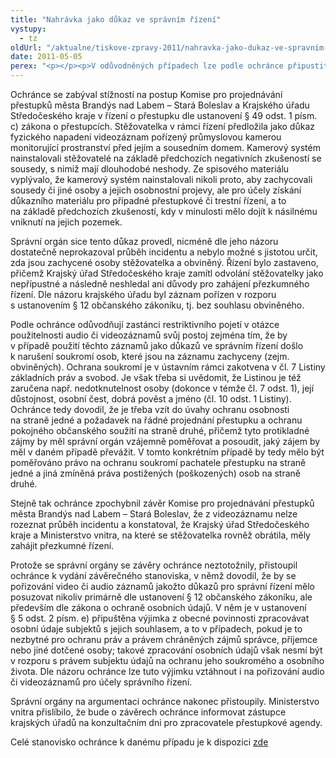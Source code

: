 ```yaml
---
title: "Nahrávka jako důkaz ve správním řízení"
vystupy:
  - tz
oldUrl: "/aktualne/tiskove-zpravy-2011/nahravka-jako-dukaz-ve-spravnim-rizeni"
date: 2011-05-05
perex: "<p></p><p>V odůvodněných případech lze podle ochránce připustit audio či video nahrávku pořízenou bez souhlasu zachycené osoby jako důkaz ve správním řízení, pokud jsou přitom naplněny podmínky ustanovení § 5 odst. 2 písm. e) zákona na ochranu osobních údajů.</p>"
---
```


<!-- imported from the old website -->

<p>Ochránce se zabýval stížností na postup Komise pro projednávání přestupků města Brandýs nad Labem – Stará Boleslav a Krajského úřadu Středočeského kraje v řízení o přestupku dle ustanovení § 49 odst. 1 písm. c) zákona o přestupcích. Stěžovatelka v rámci řízení předložila jako důkaz fyzického napadení videozáznam pořízený průmyslovou kamerou monitorující prostranství před jejím a sousedním domem. Kamerový systém nainstalovali stěžovatelé na základě předchozích negativních zkušeností se sousedy, s nimiž mají dlouhodobé neshody. Ze spisového materiálu vyplývalo, že kamerový systém nainstalovali nikoli proto, aby zachycovali sousedy či jiné osoby a jejich osobnostní projevy, ale pro účely získání důkazního materiálu pro případné přestupkové či trestní řízení, a to na základě předchozích zkušeností, kdy v minulosti mělo dojít k násilnému vniknutí na jejich pozemek. </p><p>Správní orgán sice tento důkaz provedl, nicméně dle jeho názoru dostatečně neprokazoval průběh incidentu a nebylo možné s jistotou určit, zda jsou zachycené osoby stěžovatelka a obviněný. Řízení bylo zastaveno, přičemž Krajský úřad Středočeského kraje zamítl odvolání stěžovatelky jako nepřípustné a následně neshledal ani důvody pro zahájení přezkumného řízení. Dle názoru krajského úřadu byl záznam pořízen v rozporu s ustanovením § 12 občanského zákoníku, tj. bez souhlasu obviněného.</p><p>Podle ochránce odůvodňují zastánci restriktivního pojetí v otázce použitelnosti audio či videozáznamů svůj postoj zejména tím, že by v případě použití těchto záznamů jako důkazů ve správním řízení došlo k narušení soukromí osob, které jsou na záznamu zachyceny (zejm. obviněných). Ochrana soukromí je v ústavním rámci zakotvena v čl. 7 Listiny základních práv a svobod. Je však třeba si uvědomit, že Listinou je též zaručena např. nedotknutelnost osoby (dokonce v témže čl. 7 odst. 1), její důstojnost, osobní čest, dobrá pověst a jméno (čl. 10 odst. 1 Listiny). Ochránce tedy dovodil, že je třeba vzít do úvahy ochranu osobnosti na straně jedné a požadavek na řádné projednání přestupku a ochranu pokojného občanského soužití na straně druhé, přičemž tyto protikladné zájmy by měl správní orgán vzájemně poměřovat a posoudit, jaký zájem by měl v daném případě převážit. V tomto konkrétním případě by tedy mělo být poměřováno právo na ochranu soukromí pachatele přestupku na straně jedné a jiná zmíněná práva postižených (poškozených) osob na straně druhé.</p><p>Stejně tak ochránce zpochybnil závěr Komise pro projednávání přestupků města Brandýs nad Labem – Stará Boleslav, že z videozáznamu nelze rozeznat průběh incidentu a konstatoval, že Krajský úřad Středočeského kraje a Ministerstvo vnitra, na které se stěžovatelka rovněž obrátila, měly zahájit přezkumné řízení.</p><p>Protože se správní orgány se závěry ochránce neztotožnily, přistoupil ochránce k vydání závěrečného stanoviska, v němž dovodil, že by se pořizování video či audio záznamů jakožto důkazů pro správní řízení mělo posuzovat nikoliv primárně dle ustanovení § 12 občanského zákoníku, ale především dle zákona o ochraně osobních údajů. V něm je v ustanovení § 5 odst. 2 písm. e) připuštěna výjimka z obecné povinnosti zpracovávat osobní údaje subjektů s jejich souhlasem, a to v případech, pokud je to nezbytné pro ochranu práv a právem chráněných zájmů správce, příjemce nebo jiné dotčené osoby; takové zpracování osobních údajů však nesmí být v rozporu s právem subjektu údajů na ochranu jeho soukromého a osobního života. Dle názoru ochránce lze tuto výjimku vztáhnout i na pořizování audio či videozáznamů pro účely správního řízení.</p><p>Správní orgány na argumentaci ochránce nakonec přistoupily. Ministerstvo vnitra přislíbilo, že bude o závěrech ochránce informovat zástupce krajských úřadů na konzultačním dni pro zpracovatele přestupkové agendy.</p><p>Celé stanovisko ochránce k danému případu je k dispozici <a title="Otevření do nového okna" href="http://eso.ochrance.cz/Nalezene/Edit/582" target="_blank">zde</a> </p>
